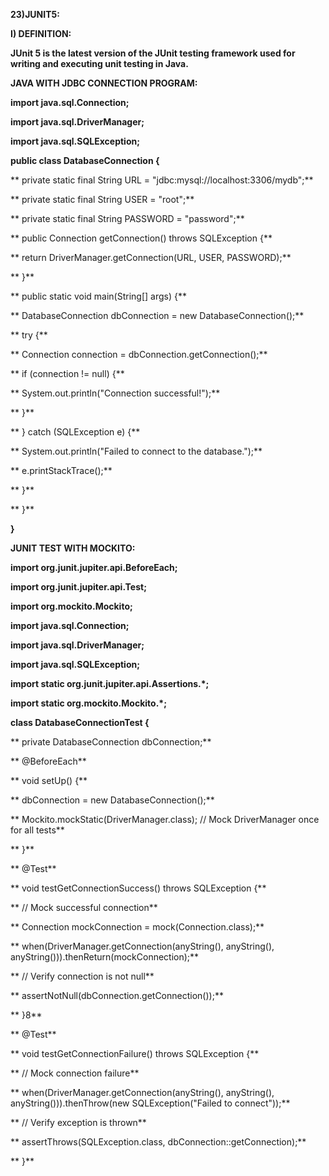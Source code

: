 **23)JUNIT5:**

**I) DEFINITION:**

**JUnit 5 is the latest version of the JUnit testing framework used for writing and executing unit testing in Java.**

**JAVA WITH JDBC CONNECTION PROGRAM:**

**import java.sql.Connection;**

**import java.sql.DriverManager;**

**import java.sql.SQLException;**

**public class DatabaseConnection {**

**    private static final String URL = "jdbc:mysql://localhost:3306/mydb";**

**    private static final String USER = "root";**

**    private static final String PASSWORD = "password";**

**    public Connection getConnection() throws SQLException {**

**        return DriverManager.getConnection(URL, USER, PASSWORD);**

**    }**

**    public static void main(String[] args) {**

**        DatabaseConnection dbConnection = new DatabaseConnection();**

**        try {**

**            Connection connection = dbConnection.getConnection();**

**            if (connection != null) {**

**                System.out.println("Connection successful!");**

**            }**

**        } catch (SQLException e) {**

**            System.out.println("Failed to connect to the database.");**

**            e.printStackTrace();**

**        }**

**    }**

**}**

**JUNIT TEST WITH MOCKITO:**

**import org.junit.jupiter.api.BeforeEach;**

**import org.junit.jupiter.api.Test;**

**import org.mockito.Mockito;**

**import java.sql.Connection;**

**import java.sql.DriverManager;**

**import java.sql.SQLException;**

**import static org.junit.jupiter.api.Assertions.*;**

**import static org.mockito.Mockito.*;**

**class DatabaseConnectionTest {**

**    private DatabaseConnection dbConnection;**

**    @BeforeEach**

**    void setUp() {**

**        dbConnection = new DatabaseConnection();**

**        Mockito.mockStatic(DriverManager.class); // Mock DriverManager once for all tests**

**    }**

**    @Test**

**    void testGetConnectionSuccess() throws SQLException {**

**        // Mock successful connection**

**        Connection mockConnection = mock(Connection.class);**

**        when(DriverManager.getConnection(anyString(), anyString(), anyString())).thenReturn(mockConnection);**

**        // Verify connection is not null**

**        assertNotNull(dbConnection.getConnection());**

**    }8**

**   @Test**

**    void testGetConnectionFailure() throws SQLException {**

**        // Mock connection failure**

**        when(DriverManager.getConnection(anyString(), anyString(), anyString())).thenThrow(new SQLException("Failed to connect"));**

**        // Verify exception is thrown**

**        assertThrows(SQLException.class, dbConnection::getConnection);**

**    }**